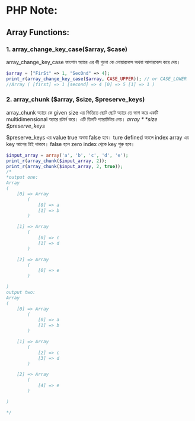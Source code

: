 # PHP Note:

## Array Functions:

### 1. array_change_key_case($array, $case)
array_change_key_case ফাংশান অ্যারে এর কী গুলো কে লোয়ারকেস অথবা আপারকেস করে দেয়।
~~~ php
$array = ["FirSt" => 1, "SecOnd" => 4];
print_r(array_change_key_case($array, CASE_UPPER)); // or CASE_LOWER
//Array ( [first] => 1 [second] => 4 [0] => 5 [1] => 1 )
~~~
### 2. array_chunk ($array, $size, $preserve_keys)
array_chunk অ্যারে কে given size এর ভিত্তিতে ছোট ছোট অ্যারে তে  ভাগ করে একটি multidimensional  অ্যারে রটার্ন করে। এটি তিনটি প্যারামিটার নেয়।
*$array* *$size* *$preserve_keys*

$preserve_keys এর value true অথবা false হবে। ture defined করলে index array এর key আগের টাই  থাকবে। false হলে zero index থে্কে key  শুরু হবে।
~~~ php e.g.
$input_array = array('a', 'b', 'c', 'd', 'e');
print_r(array_chunk($input_array, 2));
print_r(array_chunk($input_array, 2, true));
/*
*output one:
Array
(
    [0] => Array
        (
            [0] => a
            [1] => b
        )

    [1] => Array
        (
            [0] => c
            [1] => d
        )

    [2] => Array
        (
            [0] => e
        )

)
output two: 
Array
(
    [0] => Array
        (
            [0] => a
            [1] => b
        )

    [1] => Array
        (
            [2] => c
            [3] => d
        )

    [2] => Array
        (
            [4] => e
        )

)

*/
~~~
